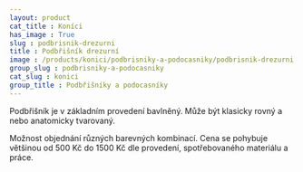 ```yaml
---
layout: product
cat_title : Koníci
has_image : True
slug : podbrisnik-drezurni
title : Podbřišník drezurní
image : /products/konici/podbrisniky-a-podocasniky/podbrisnik-drezurni.jpg
group_slug : podbrisniky-a-podocasniky
cat_slug : konici
group_title : Podbřišníky a podocasníky
---
```


Podbřišník je v základním provedení bavlněný. 
Může být klasicky rovný a nebo anatomicky tvarovaný. 

Možnost objednání různých barevných kombinací.
Cena se pohybuje většinou od 500&nbsp;Kč do 1500&nbsp;Kč dle provedení,
spotřebovaného materiálu a práce.

